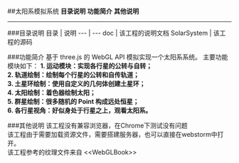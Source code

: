 ##太阳系模拟系统
**目录说明**
**功能简介**
**其他说明**

---------------------------------------------------------------------

###目录说明
目录 | 说明
--- | ---
doc | 该工程的说明文档
SolarSystem | 该工程的源码

###功能简介
 基于 three.js 的 WebGL API 模拟实现一个太阳系系统。 主要功能模块如下： 
 **1. 运动模块：实现各行星的公转与自转；**<br/>
 **2. 轨道绘制：绘制每个行星的公转和自传轨道；**<br/>
 **3. 土星环绘制：使用自定义的几何体创建土星环；**<br/>
 **4. 太阳绘制：着色器绘制太阳；**<br/>
 **5. 群星绘制：很多随机的 Point 构成远处恒星；**<br/>
 **6. 各行星视角：好似身处于行星之上，观看太阳系。**<br/>

###其他说明
 该工程没有兼容浏览器，在Chrome下测试没有问题<br/>
该工程由于需要加载资源文件，需要搭建服务器，也可以直接在webstorm中打开。<br/>
该工程参考的纹理文件来自 \<\<WebGLBook>>
